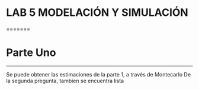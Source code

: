 # LAB 5 MODELACIÓN Y SIMULACIÓN
=======

# Parte Uno
--------
Se puede obtener las estimaciones de la parte 1, a través de Montecarlo
De la segunda pregunta, tambien se encuentra lista